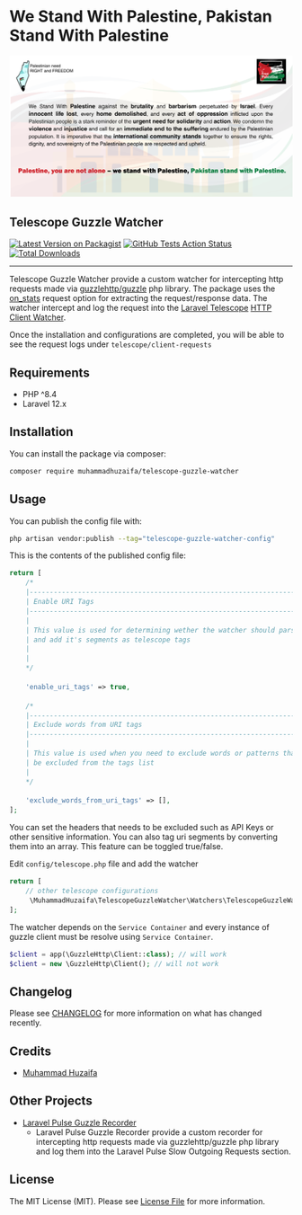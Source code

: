 # We Stand With Palestine, Pakistan Stand With Palestine

![StandWithPalestine](https://raw.githubusercontent.com/huzaifaarain/huzaifaarain/master/assets/solidarity-palestine.png)

## Telescope Guzzle Watcher

[![Latest Version on Packagist](https://img.shields.io/packagist/v/muhammadhuzaifa/telescope-guzzle-watcher.svg?style=flat-square)](https://packagist.org/packages/muhammadhuzaifa/telescope-guzzle-watcher)
[![GitHub Tests Action Status](https://img.shields.io/github/actions/workflow/status/huzaifaarain/telescope-guzzle-watcher/run-tests.yml?branch=main&label=tests&style=flat-square)](https://github.com/huzaifaarain/telescope-guzzle-watcher/actions?query=workflow%3Arun-tests+branch%3Amain)
[![Total Downloads](https://img.shields.io/packagist/dt/muhammadhuzaifa/telescope-guzzle-watcher.svg?style=flat-square)](https://packagist.org/packages/muhammadhuzaifa/telescope-guzzle-watcher)

---

Telescope Guzzle Watcher provide a custom watcher for intercepting http requests made via [guzzlehttp/guzzle](https://github.com/guzzle/guzzle) php library. The package uses the [on_stats](https://docs.guzzlephp.org/en/stable/request-options.html#on-stats) request option for extracting the request/response data. The watcher intercept and log the request into the [Laravel Telescope](https://laravel.com/docs/telescope) [HTTP Client Watcher](https://laravel.com/docs/telescope#http-client-watcher).

Once the installation and configurations are completed, you will be able to see the request logs under `telescope/client-requests`

## Requirements

- PHP ^8.4
- Laravel 12.x

## Installation

You can install the package via composer:

```bash
composer require muhammadhuzaifa/telescope-guzzle-watcher
```

## Usage

You can publish the config file with:

```bash
php artisan vendor:publish --tag="telescope-guzzle-watcher-config"
```

This is the contents of the published config file:

```php
return [
    /*
    |--------------------------------------------------------------------------
    | Enable URI Tags
    |--------------------------------------------------------------------------
    |
    | This value is used for determining wether the watcher should parse the url
    | and add it's segments as telescope tags
    |
    |
    */

    'enable_uri_tags' => true,

    /*
    |--------------------------------------------------------------------------
    | Exclude words from URI tags
    |--------------------------------------------------------------------------
    |
    | This value is used when you need to exclude words or patterns that should
    | be excluded from the tags list
    |
    */

    'exclude_words_from_uri_tags' => [],
];
```

You can set the headers that needs to be excluded such as API Keys or other sensitive information. You can also tag uri segments by converting them into an array. This feature can be toggled true/false.

Edit `config/telescope.php` file and add the watcher

```php
return [
    // other telescope configurations
     \MuhammadHuzaifa\TelescopeGuzzleWatcher\Watchers\TelescopeGuzzleWatcher::class,
];
```

The watcher depends on the `Service Container` and every instance of guzzle client must be resolve using `Service Container`.

```php
$client = app(\GuzzleHttp\Client::class); // will work
$client = new \GuzzleHttp\Client(); // will not work
```

## Changelog

Please see [CHANGELOG](CHANGELOG.md) for more information on what has changed recently.

## Credits

- [Muhammad Huzaifa](https://muhammadhuzaifa.pro)

## Other Projects

- [Laravel Pulse Guzzle Recorder](https://packagist.org/packages/muhammadhuzaifa/laravel-pulse-guzzle-recorder)
    - Laravel Pulse Guzzle Recorder provide a custom recorder for intercepting http requests made via guzzlehttp/guzzle php library and log them into the Laravel Pulse Slow Outgoing Requests section.

## License

The MIT License (MIT). Please see [License File](LICENSE.md) for more information.
